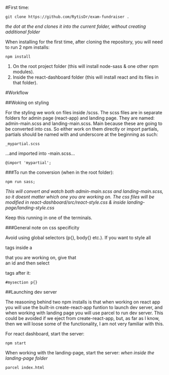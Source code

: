 #First time:

```
git clone https://github.com/RytisDr/exam-fundraiser .
```

_the dot at the end clones it into the current folder, without creating additional folder_

When installing for the first time, after cloning the repository, you will need to run 2 npm installs:

```
npm install
```

1. On the root project folder (this will install node-sass & one other npm modules).
2. Inside the react-dashboard folder (this will install react and its files in that folder).

#Workflow

##Woking on styling

For the styling we work on files inside /scss.
The scss files are in separate folders for admin page (react-app) and landing page. They are named: admin-main.scss and landing-main.scss. Main because these are going to be converted into css.
So either work on them directly or import partials, partials should be named with and underscore at the beginning as such:

```
_mypartial.scss
```

...and imported into -main.scss...

```
@import 'mypartial';
```

###To run the conversion (when in the root folder):

```
npm run sass;
```

_This will convert and watch both admin-main.scss and landing-main.scss, so it doesnt matter which one you are working on. The css files will be modified in react-dashboard/src/react-style.css & inside landing-page/landing-style.css_

Keep this running in one of the terminals.

###General note on css specificity

Avoid using global selectors (p{}, body{} etc.). If you want to style all <p> tags inside a <section> that you are working on, give that <section> an id and then select <p> tags after it:

```
#mysection p{}
```

##Launching dev server

The reasoning behind two npm installs is that when working on react app you will use the built-in create-react-app funtion to launch dev server, and when working with landing page you will use parcel to run dev server. This could be avoided if we eject from create-react-app, but, as far as I know, then we will loose some of the functionality, I am not very familiar with this.

For react dashboard, start the server:

```
npm start
```

When working with the landing-page, start the server:
_when inside the landing-page folder_

```
parcel index.html
```
